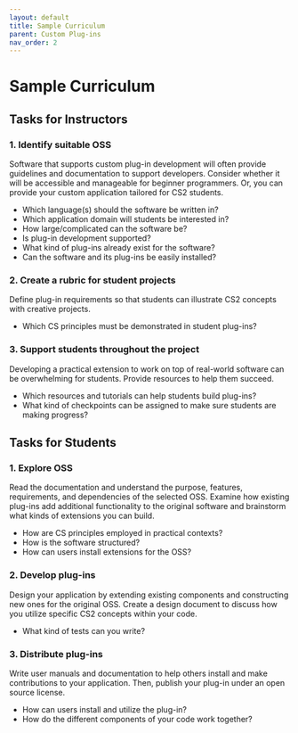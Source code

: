 ```yaml
---
layout: default
title: Sample Curriculum
parent: Custom Plug-ins
nav_order: 2
---
```


# Sample Curriculum

## Tasks for Instructors

### 1. Identify suitable OSS
Software that supports custom plug-in development will often provide guidelines and documentation to support developers. Consider whether it will be accessible and manageable for beginner programmers. Or, you can provide your custom application tailored for CS2 students.
* Which language(s) should the software be written in?
* Which application domain will students be interested in?
* How large/complicated can the software be?
* Is plug-in development supported?
* What kind of plug-ins already exist for the software?
* Can the software and its plug-ins be easily installed?

### 2. Create a rubric for student projects
Define plug-in requirements so that students can illustrate CS2 concepts with creative projects.
* Which CS principles must be demonstrated in student plug-ins?

### 3. Support students throughout the project
Developing a practical extension to work on top of real-world software can be overwhelming for students. Provide resources to help them succeed.
* Which resources and tutorials can help students build plug-ins?
* What kind of checkpoints can be assigned to make sure students are making progress?

## Tasks for Students

### 1. Explore OSS
Read the documentation and understand the purpose, features, requirements, and dependencies of the selected OSS. Examine how existing plug-ins add additional functionality to the original software and brainstorm what kinds of extensions you can build.
* How are CS principles employed in practical contexts?
* How is the software structured?
* How can users install extensions for the OSS?

### 2. Develop plug-ins
Design your application by extending existing components and constructing new ones for the original OSS. Create a design document to discuss how you utilize specific CS2 concepts within your code.
* What kind of tests can you write?

### 3. Distribute plug-ins
Write user manuals and documentation to help others install and make contributions to your application. Then, publish your plug-in under an open source license.
* How can users install and utilize the plug-in?
* How do the different components of your code work together?
